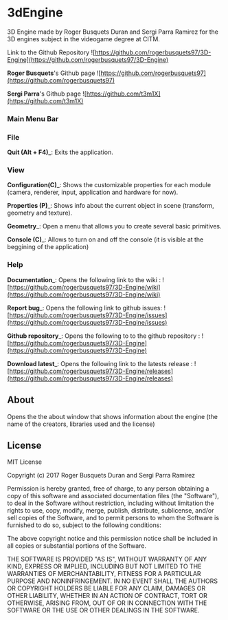 # 3dEngine
3D Engine made by Roger Busquets Duran and Sergi Parra Ramirez for the 3D engines subject in the videogame degree at CITM.

Link to the Github Repository ![https://github.com/rogerbusquets97/3D-Engine](https://github.com/rogerbusquets97/3D-Engine)

**Roger Busquets**'s Github page ![https://github.com/rogerbusquets97](https://github.com/rogerbusquets97)

**Sergi Parra**'s Github page ![https://github.com/t3m1X](https://github.com/t3m1X)

### Main Menu Bar

### File

**Quit (Alt + F4)**_: Exits the application.

### View

**Configuration(C)**_: Shows the customizable properties for each module (camera, renderer, input, application and hardware for now).

**Properties (P)**_: Shows info about the current object in scene (transform, geometry and texture).

**Geometry**_: Open a menu that allows you to create several basic primitives.

**Console (C)**_: Allows to turn on and off the console (it is visible at the beggining of the application)

### Help

**Documentation**_: Opens the following link to the wiki : ![https://github.com/rogerbusquets97/3D-Engine/wiki](https://github.com/rogerbusquets97/3D-Engine/wiki)

**Report bug**_: Opens the following link to github issues: ![https://github.com/rogerbusquets97/3D-Engine/issues](https://github.com/rogerbusquets97/3D-Engine/issues)

**Github repository**_: Opens the following to to the github repository : ![https://github.com/rogerbusquets97/3D-Engine](https://github.com/rogerbusquets97/3D-Engine)

**Download latest**_: Opens the following link to the latests release : ![https://github.com/rogerbusquets97/3D-Engine/releases](https://github.com/rogerbusquets97/3D-Engine/releases)


## About

Opens the the about window that shows information about the engine (the name of the creators, libraries used and the license)

## License
MIT License

Copyright (c) 2017 Roger Busquets Duran and Sergi Parra Ramirez

Permission is hereby granted, free of charge, to any person obtaining a copy
of this software and associated documentation files (the "Software"), to deal
in the Software without restriction, including without limitation the rights
to use, copy, modify, merge, publish, distribute, sublicense, and/or sell
copies of the Software, and to permit persons to whom the Software is
furnished to do so, subject to the following conditions:

The above copyright notice and this permission notice shall be included in all
copies or substantial portions of the Software.

THE SOFTWARE IS PROVIDED "AS IS", WITHOUT WARRANTY OF ANY KIND, EXPRESS OR
IMPLIED, INCLUDING BUT NOT LIMITED TO THE WARRANTIES OF MERCHANTABILITY,
FITNESS FOR A PARTICULAR PURPOSE AND NONINFRINGEMENT. IN NO EVENT SHALL THE
AUTHORS OR COPYRIGHT HOLDERS BE LIABLE FOR ANY CLAIM, DAMAGES OR OTHER
LIABILITY, WHETHER IN AN ACTION OF CONTRACT, TORT OR OTHERWISE, ARISING FROM,
OUT OF OR IN CONNECTION WITH THE SOFTWARE OR THE USE OR OTHER DEALINGS IN THE
SOFTWARE.
